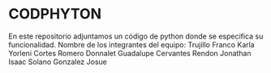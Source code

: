 # CODPHYTON
En este repositorio adjuntamos un código de python donde se especifica su funcionalidad.
Nombre de los integrantes del equipo: 
Trujillo Franco Karla Yorleni
Cortes Romero Donnalet Guadalupe 
Cervantes Rendon Jonathan Isaac 
Solano Gonzalez Josue
